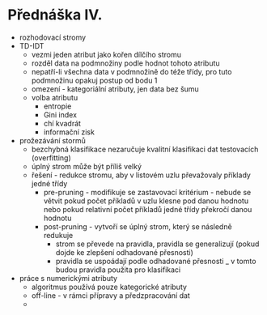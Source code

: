 # Přednáška IV.
* rozhodovací stromy
* TD-IDT
    * vezmi jeden atribut jako kořen dílčího stromu
    * rozděl data na podmnožiny podle hodnot tohoto atributu
    * nepatří-li všechna data v podmnožině do téže třídy, pro tuto podmnožinu opakuj postup od bodu 1
    * omezení - kategoriální atributy, jen data bez šumu
    * volba atributu
        * entropie
        * Gini index
        * chí kvadrát
        * informační zisk
* prožezávání stormů
    * bezchybná klasifikace nezaručuje kvalitní klasifikaci dat testovacích (overfitting)
    * úplný strom může být příliš velký
    * řešení - redukce stromu, aby v listovém uzlu převažovaly příklady jedné třídy
        * pre-pruning - modifikuje se zastavovací kritérium - nebude se větvit pokud počet příkladů v uzlu klesne pod danou hodnotu nebo pokud relativní počet příkladů jedné třídy překročí danou hodnotu
        * post-pruning - vytvoří se úplný strom, který se následně redukuje
            * strom se převede na pravidla, pravidla se generalizují (pokud dojde ke zlepšení odhadované přesnosti)
            * pravidla se uspoádají podle odhadované přesnosti _ v tomto budou pravidla použita pro klasifikaci
* práce s numerickými atributy
    * algoritmus používá pouze kategorické atributy
    * off-line - v rámci přípravy a předzpracování dat
    * 

